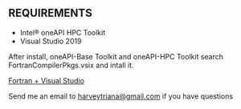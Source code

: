 ## REQUIREMENTS

- Intel® oneAPI HPC Toolkit
- Visual Studio 2019

After install, oneAPI-Base Toolkit and oneAPI-HPC Toolkit search FortranCompilerPkgs.vsix and intall it.

[Fortran + Visual Studio](https://github.com/harveytriana/TspApproach/blob/master/Fortran/vs_ifort.png)

Send me an email to harveytriana@gmail.com if you have questions




